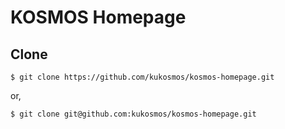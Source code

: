 # KOSMOS Homepage

## Clone
```
$ git clone https://github.com/kukosmos/kosmos-homepage.git
```
or,
```
$ git clone git@github.com:kukosmos/kosmos-homepage.git
```
